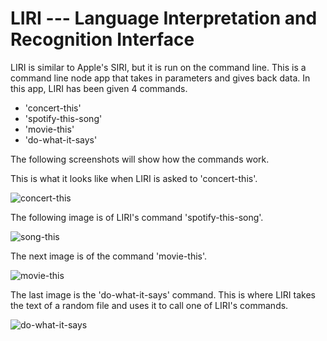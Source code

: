 # **LIRI** --- Language Interpretation and Recognition Interface

LIRI is similar to Apple's SIRI, but it is run on the command line. This is a command line node app that takes in parameters and gives back data. In this app, LIRI has been given 4 commands.

* 'concert-this'
* 'spotify-this-song'
* 'movie-this'
* 'do-what-it-says'

The following screenshots will show how the commands work.

This is what it looks like when LIRI is asked to 'concert-this'.

![concert-this](https://user-images.githubusercontent.com/46365694/57984778-a52b4b00-7a24-11e9-8459-1106684e8344.JPG)



The following image is of LIRI's command 'spotify-this-song'. 

![song-this](https://user-images.githubusercontent.com/46365694/57984782-ad838600-7a24-11e9-9162-80c1f56f1681.JPG)



The next image is of the command 'movie-this'.  

![movie-this](https://user-images.githubusercontent.com/46365694/57984785-b3796700-7a24-11e9-916c-b463b2b328ff.JPG)



The last image is the 'do-what-it-says' command. This is where LIRI takes the text of a random file and uses it to call one of LIRI's commands.

![do-what-it-says](https://user-images.githubusercontent.com/46365694/57984788-b83e1b00-7a24-11e9-80b1-eb98376a4692.JPG)






